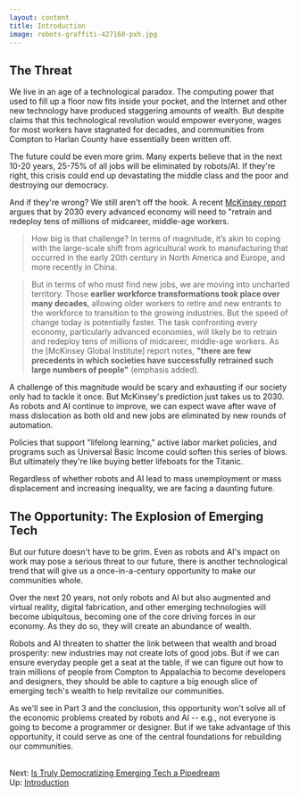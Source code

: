 ```yaml
---
layout: content
title: Introduction
image: robots-graffiti-427160-pxh.jpg
---
```


## The Threat
We live in an age of a technological paradox. The computing power that used to fill up a floor now fits inside your pocket, and the Internet and other new technology have produced staggering amounts of wealth. But despite claims that this technological revolution would empower everyone, wages for most workers have stagnated for decades, and communities from Compton to Harlan County have essentially been written off. 

The future could be even more grim. Many experts believe that in the next 10-20 years, 25-75% of all jobs will be eliminated by robots/AI. If they're right, this crisis could end up devastating the middle class and the poor and destroying our democracy.

And if they're wrong? We still aren't off the hook.  A recent [McKinsey report]( https://www.mckinsey.com/global-themes/future-of-organizations-and-work/retraining-and-reskilling-workers-in-the-age-of-automation) argues that by 2030 every advanced economy will need to "retrain and redeploy tens of millions of midcareer, middle-age workers.

> How big is that challenge? In terms of magnitude, it’s akin to coping with the large-scale shift from agricultural work to manufacturing that occurred in the early 20th century in North America and Europe, and more recently in China. 

> But in terms of who must find new jobs, we are moving into uncharted territory. Those __earlier workforce transformations took place over many decades__, allowing older workers to retire and new entrants to the workforce to transition to the growing industries. But the speed of change today is potentially faster. The task confronting every economy, particularly advanced economies, will likely be to retrain and redeploy tens of millions of midcareer, middle-age workers. As the \[McKinsey Global Institute\] report notes,  __"there are few precedents in which societies have successfully retrained such large numbers of people"__ (emphasis added). 

A challenge of this magnitude would be scary and exhausting if our society only had to tackle it once. But McKinsey's prediction just takes us to 2030. As robots and AI continue to improve, we can expect wave after wave of mass dislocation as both old and new jobs are eliminated by new rounds of automation.

Policies that support "lifelong learning," active labor market policies, and programs such as Universal Basic Income could soften this series of blows. But ultimately they're like buying better lifeboats for the Titanic.

Regardless of whether robots and AI lead to mass unemployment or mass displacement and increasing inequality, we are facing a daunting future. 
 
<h2 id="opportunity">The Opportunity:  The Explosion of Emerging Tech</h2>

But our future doesn't have to be grim. Even as robots and AI's impact on work may pose a serious threat to our future, there is another technological trend that will give us a once-in-a-century opportunity to make our communities whole.

Over the next 20 years, not only robots and AI but also augmented and virtual reality, digital fabrication, and other emerging technologies will become ubiquitous, becoming one of the core driving forces in our economy. As they do so, they will create an abundance of wealth.

Robots and AI threaten to shatter the link between that wealth and broad prosperity: new industries may not create lots of good jobs.  But if we can ensure everyday people get a seat at the table, if we can figure out how to train millions of people from Compton to Appalachia to become developers and designers, they should be able to capture a big enough slice of emerging tech's wealth to help revitalize our communities.

As we'll see in Part 3 and the conclusion, this opportunity won't solve all of the economic problems created by robots and AI -- e.g., not everyone is going to become a programmer or designer. But if we take advantage of this opportunity, it could serve as one of the central foundations for rebuilding our communities.

 <br/>Next: [Is Truly Democratizing Emerging Tech a Pipedream](20-pipedream.html)
 <br/>Up: [Introduction](00-index.html)
